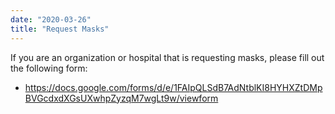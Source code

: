 ```yaml
---
date: "2020-03-26"
title: "Request Masks"
---
```


If you are an organization or hospital that is requesting masks, please fill out the following form:
* https://docs.google.com/forms/d/e/1FAIpQLSdB7AdNtblKI8HYHXZtDMpBVGcdxdXGsUXwhpZyzqM7wgLt9w/viewform

